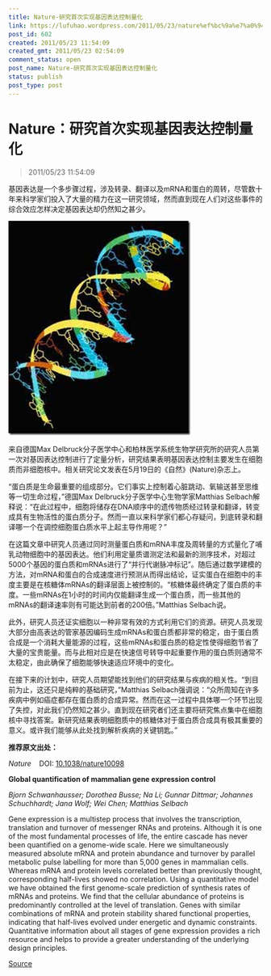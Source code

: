 ```yaml
---
title: Nature-研究首次实现基因表达控制量化
link: https://lufuhao.wordpress.com/2011/05/23/nature%ef%bc%9a%e7%a0%94%e7%a9%b6%e9%a6%96%e6%ac%a1%e5%ae%9e%e7%8e%b0%e5%9f%ba%e5%9b%a0%e8%a1%a8%e8%be%be%e6%8e%a7%e5%88%b6%e9%87%8f%e5%8c%96/
post_id: 602
created: 2011/05/23 11:54:09
created_gmt: 2011/05/23 02:54:09
comment_status: open
post_name: Nature-研究首次实现基因表达控制量化
status: publish
post_type: post
---
```


# Nature：研究首次实现基因表达控制量化

> 2011/05/23 11:54:09

 

基因表达是一个多步骤过程，涉及转录、翻译以及mRNA和蛋白的周转，尽管数十年来科学家们投入了大量的精力在这一研究领域，然而直到现在人们对这些事件的综合效应怎样决定基因表达却仍然知之甚少。

![20110523-115409-0001](/assets/images/20110523-115409-0001.jpg)

来自德国Max Delbruck分子医学中心和柏林医学系统生物学研究所的研究人员第一次对基因表达控制进行了定量分析，研究结果表明基因表达控制主要发生在细胞质而非细胞核中。相关研究论文发表在5月19日的《自然》(Nature)杂志上。

“蛋白质是生命最重要的组成部分。它们事实上控制着心脏跳动、氧输送甚至思维等一切生命过程，”德国Max Delbruck分子医学中心生物学家Matthias Selbach解释说：“在此过程中，细胞将储存在DNA顺序中的遗传物质经过转录和翻译，转变成具有生物活性的蛋白质分子。然而一直以来科学家们都心存疑问，到底转录和翻译哪一个在调控细胞蛋白质水平上起主导作用呢？”

在这篇文章中研究人员通过同时测量蛋白质和mRNA丰度及周转量的方式量化了哺乳动物细胞中的基因表达。他们利用定量质谱测定法和最新的测序技术，对超过5000个基因的蛋白质和mRNAs进行了“并行代谢脉冲标记”。随后通过数学建模的方法，对mRNA和蛋白的合成速度进行预测从而得出结论，证实蛋白在细胞中的丰度主要是在核糖体mRNAs的翻译层面上被控制的。“核糖体最终确定了蛋白质的丰度。一些mRNAs在1小时的时间内仅能翻译生成一个蛋白质，而一些其他的mRNAs的翻译速率则有可能达到前者的200倍。”Matthias Selbach说。

此外，研究人员还证实细胞以一种非常有效的方式利用它们的资源。研究人员发现大部分由高表达的管家基因编码生成mRNAs和蛋白质都非常的稳定，由于蛋白质合成是一个消耗大量能源的过程，这些mRNAs和蛋白质的稳定性使得细胞节省了大量的宝贵能量。而与此相对应是在快速信号转导中起重要作用的蛋白质则通常不太稳定，由此确保了细胞能够快速适应环境中的变化。

在接下来的计划中，研究人员期望能找到他们的研究结果与疾病的相关性。“到目前为止，这还只是纯粹的基础研究，”Matthias Selbach强调说：“众所周知在许多疾病中例如癌症都存在蛋白质的合成异常。然而在这一过程中具体哪一个环节出现了失控，对此我们仍然知之甚少。直到现在研究者们还主要将研究焦点集中在细胞核中寻找答案。新研究结果表明细胞质中的核糖体对于蛋白质合成具有极其重要的意义。或许我们能够从此处找到解析疾病的关键钥匙。”

**推荐原文出处：**

_Nature_    DOI: [10.1038/nature10098](http://doi.org/10.1038/nature10098)

**Global quantification of mammalian gene expression control**

_Bjorn Schwanhausser; Dorothea Busse; Na Li; Gunnar Dittmar; Johannes Schuchhardt; Jana Wolf; Wei Chen; Matthias Selbach_

Gene expression is a multistep process that involves the transcription, translation and turnover of messenger RNAs and proteins. Although it is one of the most fundamental processes of life, the entire cascade has never been quantified on a genome-wide scale. Here we simultaneously measured absolute mRNA and protein abundance and turnover by parallel metabolic pulse labelling for more than 5,000 genes in mammalian cells. Whereas mRNA and protein levels correlated better than previously thought, corresponding half-lives showed no correlation. Using a quantitative model we have obtained the first genome-scale prediction of synthesis rates of mRNAs and proteins. We find that the cellular abundance of proteins is predominantly controlled at the level of translation. Genes with similar combinations of mRNA and protein stability shared functional properties, indicating that half-lives evolved under energetic and dynamic constraints. Quantitative information about all stages of gene expression provides a rich resource and helps to provide a greater understanding of the underlying design principles. 

[Source](http://www.bioon.com/biology/Class18/484955.shtml)
